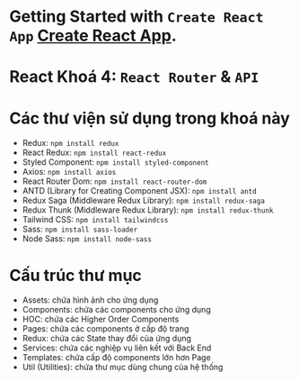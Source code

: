 # Getting Started with `Create React App` [Create React App](https://github.com/facebook/create-react-app).

# React Khoá 4: `React Router` & `API`

# Các thư viện sử dụng trong khoá này
   - Redux: `npm install redux`
   - React Redux: `npm install react-redux`
   - Styled Component: `npm install styled-component`
   - Axios: `npm install axios`
   - React Router Dom: `npm install react-router-dom`
   - ANTD (Library for Creating Component JSX): `npm install antd`
   - Redux Saga (Middleware Redux Library): `npm install redux-saga`
   - Redux Thunk (Middleware Redux Library): `npm install redux-thunk`
   - Tailwind CSS: `npm install tailwindcss`
   - Sass: `npm install sass-loader`
   - Node Sass: `npm install node-sass`

# Cấu trúc thư mục
   - Assets: chứa hình ảnh cho ứng dụng
   - Components: chứa các components cho ứng dụng
   - HOC: chứa các Higher Order Components
   - Pages: chứa các components ở cấp độ trang
   - Redux: chứa các State thay đổi của ứng dụng
   - Services: chứa các nghiệp vụ liên kết với Back End
   - Templates: chứa cấp độ components lớn hơn Page
   - Util (Utilities): chứa thư mục dùng chung của hệ thống